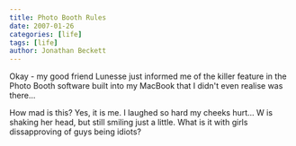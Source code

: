 ```yaml
---
title: Photo Booth Rules
date: 2007-01-26
categories: [life]
tags: [life]
author: Jonathan Beckett
---
```


Okay - my good friend Lunesse just informed me of the killer feature in the Photo Booth software built into my MacBook that I didn't even realise was there...

How mad is this? Yes, it is me. I laughed so hard my cheeks hurt... W is shaking her head, but still smiling just a little. What is it with girls dissapproving of guys being idiots?